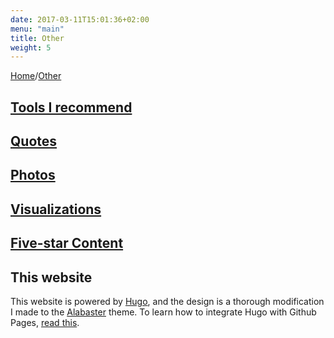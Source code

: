 ```yaml
---
date: 2017-03-11T15:01:36+02:00
menu: "main"
title: Other
weight: 5
---
```


[Home](/)/[Other](/other/)

## <i class="fa fa-wrench fa-fw" aria-hidden="true"></i> [Tools I recommend](/other/tools/)
<!-- ## <i class="entypo entypo-tools" aria-hidden="true"></i> [Tools I recommend](/other/tools/) -->

## <i class="fa fa-quote-left fa-fw" aria-hidden="true"></i> [Quotes](/other/quotes/)
<!-- ## <i class="entypo entypo-quote" aria-hidden="true"></i> [Quotes](/other/quotes/) -->
## <i class="fa fa-camera fa-fw" aria-hidden="true"></i> [Photos](/other/photos/)
<!-- ## <i class="entypo entypo-camera" aria-hidden="true"></i> [Photos](/other/photos/)
 -->

## <i class="fa fa-area-chart fa-fw" aria-hidden="true"></i> [Visualizations](/other/visual/)
<!-- ## <i class="entypo entypo-chart-line" aria-hidden="true"></i> [Visualizations](/other/visual/) -->

## <i class="fa fa-star fa-fw" aria-hidden="true"></i> [Five-star Content](/other/five-stars/)
<!-- ## <i class="fa fa-star" aria-hidden="true"></i><sup>5</sup> [Five-star Content](/other/five-stars/) -->

## This website
This website is powered by [Hugo](https://gohugo.io/), and the design is a thorough modification I made to the [Alabaster](https://digitalcraftsman.github.io/hugo-alabaster-theme/) theme. To learn how to integrate Hugo with Github Pages, [read this](/other/website_setup/).